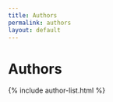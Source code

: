 ```yaml
---
title: Authors
permalink: authors
layout: default
---
```


<h1>Authors</h1>

{% include author-list.html %}